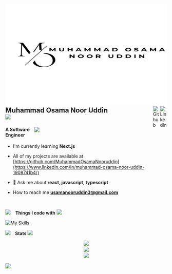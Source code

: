

  <a href="https://user-images.githubusercontent.com/73097560/115834477-dbab4500-a447-11eb-908a-139a6edaec5c.gif">
    <img
      alt="Muhammad Osama Noor Uddin"
      src="./assets/githubCover.png"
      width="100%"
      height="315px"
    />
  </a>
<br/>


<div>
  <span style="font-size: 1.5em; font-weight: bold;">
    Muhammad Osama Noor Uddin
  </span>
  <a href="https://www.linkedin.com/in/muhammad-osama-noor-uddin-1908741b4/" target="_blank">
    <img alt="LinkedIn" align="right" width="22" src="https://skillicons.dev/icons?i=linkedin" />
  </a>
<!--   <a href="https://www.linkedin.com/in/shalineraghupathy" target="_blank">
    <img alt="X/Twitter" align="right" width="22" src="https://skillicons.dev/icons?i=twitter" />
  </a> -->
  &#8287;&#8287;
  &#8287;&#8287;
  <a href="https://github.com/MuhammadOsamaNooruddin" target="_blank">
    <img alt="Github" align="right" width="22" src="https://skillicons.dev/icons?i=github" />
  </a>
</div>


<img src="https://user-images.githubusercontent.com/73097560/115834477-dbab4500-a447-11eb-908a-139a6edaec5c.gif">

<a href="https://www.linkedin.com/in/muhammad-osama-noor-uddin-1908741b4/" target="_blank">
  <img align="right" style="margin-right: 20px;margin-top: 40px;"
 src="https://media3.giphy.com/media/v1.Y2lkPTc5MGI3NjExcnlvMDR4bDZvazB5eWV1bHVxN2V4NHB0NnRrM2d6c2wyZjdpYW1ldyZlcD12MV9pbnRlcm5hbF9naWZfYnlfaWQmY3Q9Zw/L1R1tvI9svkIWwpVYr/giphy.gif" width="350">
  

</a>

<h4>A Software Engineer</h4>

<!--- I'm currently working on -->

- I'm currently learning **Next.js**

- All of my projects are available at [https://github.com/MuhammadOsamaNooruddin](https://www.linkedin.com/in/muhammad-osama-noor-uddin-1908741b4/)


- 💬 Ask me about **react, javascript, typescript**

- How to reach me **<usamanooruddin3@gmail.com>**

<br/>

<img src="https://media2.giphy.com/media/QssGEmpkyEOhBCb7e1/giphy.gif?cid=ecf05e47a0n3gi1bfqntqmob8g9aid1oyj2wr3ds3mg700bl&rid=giphy.gif" width ="20"> &ensp; <b> Things I code with</b>
<img src="https://user-images.githubusercontent.com/73097560/115834477-dbab4500-a447-11eb-908a-139a6edaec5c.gif"><br>

<p align="left">

[![My Skills](https://skillicons.dev/icons?i=html,css,sass,js,ts,react,redux,nextjs,tailwind,figma,mui,styledcomponents,notion,npm,regex,git,vite,github,jest,vscode,webpack,babel,bootstrap,vite,bash,graphql,docker)]()


</p>

<img src="https://media.giphy.com/media/iY8CRBdQXODJSCERIr/giphy.gif" width ="25"> &ensp;<b> Stats </b>
<img src="https://user-images.githubusercontent.com/73097560/115834477-dbab4500-a447-11eb-908a-139a6edaec5c.gif">


<div align="center">
 
  ![](https://github-readme-stats.vercel.app/api?username=MuhammadOsamaNooruddin&theme=dark&hide_border=true&include_all_commits=false&count_private=false)<br/>
![](https://nirzak-streak-stats.vercel.app/?user=MuhammadOsamaNooruddin&theme=dark&hide_border=true)<br/>
![](https://github-readme-stats.vercel.app/api/top-langs/?username=MuhammadOsamaNooruddin&theme=dark&hide_border=true&include_all_commits=false&count_private=false&layout=compact)
</div>


<img src="https://user-images.githubusercontent.com/73097560/115834477-dbab4500-a447-11eb-908a-139a6edaec5c.gif">
<br/>


 <!--src="https://media3.giphy.com/media/v1.Y2lkPTc5MGI3NjExajN5N2g5ejdmb3ZrMndpZGw2ZzY2dHQwbHdvOXdudjlvcDVzMTV2aCZlcD12MV9pbnRlcm5hbF9naWZfYnlfaWQmY3Q9Zw/R03zWv5p1oNSQd91EP/giphy.gif"-->
   <!--https://media3.giphy.com/media/v1.Y2lkPTc5MGI3NjExcnlvMDR4bDZvazB5eWV1bHVxN2V4NHB0NnRrM2d6c2wyZjdpYW1ldyZlcD12MV9pbnRlcm5hbF9naWZfYnlfaWQmY3Q9Zw/L1R1tvI9svkIWwpVYr/giphy.gif-->
